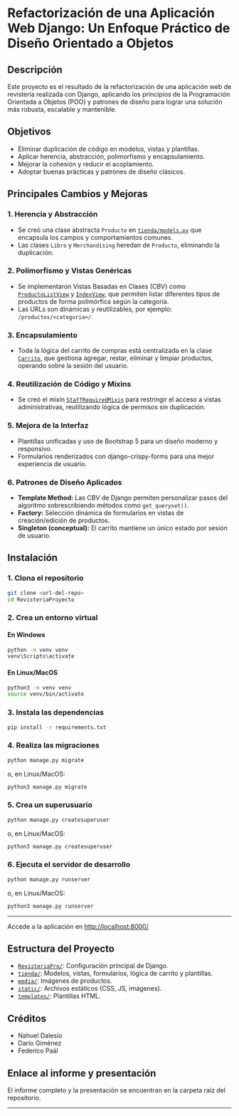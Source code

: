 # Refactorización de una Aplicación Web Django: Un Enfoque Práctico de Diseño Orientado a Objetos

## Descripción

Este proyecto es el resultado de la refactorización de una aplicación web de revistería realizada con Django, aplicando los principios de la Programación Orientada a Objetos (POO) y patrones de diseño para lograr una solución más robusta, escalable y mantenible.

## Objetivos

- Eliminar duplicación de código en modelos, vistas y plantillas.
- Aplicar herencia, abstracción, polimorfismo y encapsulamiento.
- Mejorar la cohesión y reducir el acoplamiento.
- Adoptar buenas prácticas y patrones de diseño clásicos.

## Principales Cambios y Mejoras

### 1. Herencia y Abstracción

- Se creó una clase abstracta `Producto` en [`tienda/models.py`](RevisteriaProyecto/tienda/models.py) que encapsula los campos y comportamientos comunes.
- Las clases `Libro` y `Merchandising` heredan de `Producto`, eliminando la duplicación.

### 2. Polimorfismo y Vistas Genéricas

- Se implementaron Vistas Basadas en Clases (CBV) como [`ProductoListView`](RevisteriaProyecto/tienda/views.py) y [`IndexView`](RevisteriaProyecto/tienda/views.py), que permiten listar diferentes tipos de productos de forma polimórfica según la categoría.
- Las URLs son dinámicas y reutilizables, por ejemplo: `/productos/<categoria>/`.

### 3. Encapsulamiento

- Toda la lógica del carrito de compras está centralizada en la clase [`Carrito`](RevisteriaProyecto/tienda/carrito.py), que gestiona agregar, restar, eliminar y limpiar productos, operando sobre la sesión del usuario.

### 4. Reutilización de Código y Mixins

- Se creó el mixin [`StaffRequiredMixin`](RevisteriaProyecto/tienda/views.py) para restringir el acceso a vistas administrativas, reutilizando lógica de permisos sin duplicación.

### 5. Mejora de la Interfaz

- Plantillas unificadas y uso de Bootstrap 5 para un diseño moderno y responsivo.
- Formularios renderizados con django-crispy-forms para una mejor experiencia de usuario.

### 6. Patrones de Diseño Aplicados

- **Template Method:** Las CBV de Django permiten personalizar pasos del algoritmo sobrescribiendo métodos como `get_queryset()`.
- **Factory:** Selección dinámica de formularios en vistas de creación/edición de productos.
- **Singleton (conceptual):** El carrito mantiene un único estado por sesión de usuario.

## Instalación

### 1. Clona el repositorio

```sh
git clone <url-del-repo>
cd RevisteriaProyecto
```

### 2. Crea un entorno virtual

#### En Windows

```bat
python -m venv venv
venv\Scripts\activate
```

#### En Linux/MacOS

```sh
python3 -m venv venv
source venv/bin/activate
```

### 3. Instala las dependencias

```sh
pip install -r requirements.txt
```

### 4. Realiza las migraciones

```sh
python manage.py migrate
```
o, en Linux/MacOS:
```sh
python3 manage.py migrate
```

### 5. Crea un superusuario

```sh
python manage.py createsuperuser
```
o, en Linux/MacOS:
```sh
python3 manage.py createsuperuser
```

### 6. Ejecuta el servidor de desarrollo

```sh
python manage.py runserver
```
o, en Linux/MacOS:
```sh
python3 manage.py runserver
```

---

Accede a la aplicación en [http://localhost:8000/](http://localhost:8000/)

## Estructura del Proyecto

- [`RevisteriaPro/`](RevisteriaProyecto/RevisteriaPro): Configuración principal de Django.
- [`tienda/`](RevisteriaProyecto/tienda): Modelos, vistas, formularios, lógica de carrito y plantillas.
- [`media/`](RevisteriaProyecto/media): Imágenes de productos.
- [`static/`](RevisteriaProyecto/tienda/static): Archivos estáticos (CSS, JS, imágenes).
- [`templates/`](RevisteriaProyecto/tienda/templates): Plantillas HTML.

## Créditos

- Nahuel Dalesio
- Darío Giménez
- Federico Paál

## Enlace al informe y presentación

El informe completo y la presentación se encuentran en la carpeta raíz del repositorio.

---
